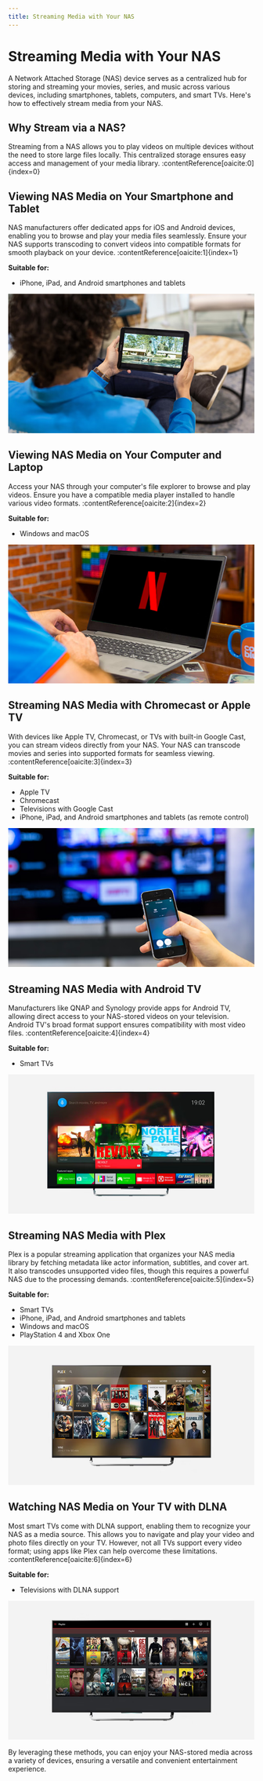 ```yaml
---
title: Streaming Media with Your NAS
---
```


# Streaming Media with Your NAS

A Network Attached Storage (NAS) device serves as a centralized hub for storing and streaming your movies, series, and music across various devices, including smartphones, tablets, computers, and smart TVs. Here's how to effectively stream media from your NAS.



## Why Stream via a NAS?

Streaming from a NAS allows you to play videos on multiple devices without the need to store large files locally. This centralized storage ensures easy access and management of your media library. :contentReference[oaicite:0]{index=0}



## Viewing NAS Media on Your Smartphone and Tablet

NAS manufacturers offer dedicated apps for iOS and Android devices, enabling you to browse and play your media files seamlessly. Ensure your NAS supports transcoding to convert videos into compatible formats for smooth playback on your device. :contentReference[oaicite:1]{index=1}

**Suitable for:**

- iPhone, iPad, and Android smartphones and tablets

![alt text](image-41.png)

## Viewing NAS Media on Your Computer and Laptop

Access your NAS through your computer's file explorer to browse and play videos. Ensure you have a compatible media player installed to handle various video formats. :contentReference[oaicite:2]{index=2}

**Suitable for:**

- Windows and macOS

![alt text](image-42.png)

## Streaming NAS Media with Chromecast or Apple TV

With devices like Apple TV, Chromecast, or TVs with built-in Google Cast, you can stream videos directly from your NAS. Your NAS can transcode movies and series into supported formats for seamless viewing. :contentReference[oaicite:3]{index=3}

**Suitable for:**

- Apple TV
- Chromecast
- Televisions with Google Cast
- iPhone, iPad, and Android smartphones and tablets (as remote control)

![alt text](image-43.png)

## Streaming NAS Media with Android TV

Manufacturers like QNAP and Synology provide apps for Android TV, allowing direct access to your NAS-stored videos on your television. Android TV's broad format support ensures compatibility with most video files. :contentReference[oaicite:4]{index=4}

**Suitable for:**

- Smart TVs

![alt text](image-44.png)

## Streaming NAS Media with Plex

Plex is a popular streaming application that organizes your NAS media library by fetching metadata like actor information, subtitles, and cover art. It also transcodes unsupported video files, though this requires a powerful NAS due to the processing demands. :contentReference[oaicite:5]{index=5}

**Suitable for:**

- Smart TVs
- iPhone, iPad, and Android smartphones and tablets
- Windows and macOS
- PlayStation 4 and Xbox One

![alt text](image-45.png)

## Watching NAS Media on Your TV with DLNA

Most smart TVs come with DLNA support, enabling them to recognize your NAS as a media source. This allows you to navigate and play your video and photo files directly on your TV. However, not all TVs support every video format; using apps like Plex can help overcome these limitations. :contentReference[oaicite:6]{index=6}

**Suitable for:**

- Televisions with DLNA support

![alt text](image-46.png)

By leveraging these methods, you can enjoy your NAS-stored media across a variety of devices, ensuring a versatile and convenient entertainment experience.
